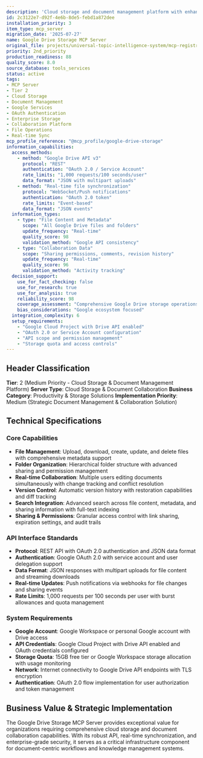 ```yaml
---
description: 'Cloud storage and document management platform with enhanced enterprise features. Google Drive storage server providing comprehensive file operations, real-time collaboration, and advanced document workflow automation with enterprise security.'
id: 2c3122e7-d92f-4e6b-8de5-febd1a872dee
installation_priority: 3
item_type: mcp_server
migration_date: '2025-07-27'
name: Google Drive Storage MCP Server
original_file: projects/universal-topic-intelligence-system/mcp-registry/detailed-profiles/tier-2/google-drive-storage-server-profile.md
priority: 2nd_priority
production_readiness: 88
quality_score: 8.0
source_database: tools_services
status: active
tags:
- MCP Server
- Tier 2
- Cloud Storage
- Document Management
- Google Services
- OAuth Authentication
- Enterprise Storage
- Collaboration Platform
- File Operations
- Real-time Sync
mcp_profile_reference: "@mcp_profile/google-drive-storage"
information_capabilities:
  access_methods:
    - method: "Google Drive API v3"
      protocol: "REST"
      authentication: "OAuth 2.0 / Service Account"
      rate_limits: "1,000 requests/100 seconds/user"
      data_format: "JSON with multipart uploads"
    - method: "Real-time file synchronization"
      protocol: "WebSocket/Push notifications"
      authentication: "OAuth 2.0 token"
      rate_limits: "Event-based"
      data_format: "JSON events"
  information_types:
    - type: "File Content and Metadata"
      scope: "All Google Drive files and folders"
      update_frequency: "Real-time"
      quality_score: 98
      validation_method: "Google API consistency"
    - type: "Collaboration Data"
      scope: "Sharing permissions, comments, revision history"
      update_frequency: "Real-time"
      quality_score: 96
      validation_method: "Activity tracking"
  decision_support:
    use_for_fact_checking: false
    use_for_research: true
    use_for_analysis: true
    reliability_score: 98
    coverage_assessment: "Comprehensive Google Drive storage operations"
    bias_considerations: "Google ecosystem focused"
  integration_complexity: 6
  setup_requirements:
    - "Google Cloud Project with Drive API enabled"
    - "OAuth 2.0 or Service Account configuration"
    - "API scope and permission management"
    - "Storage quota and access controls"
---
```


## Header Classification
**Tier**: 2 (Medium Priority - Cloud Storage & Document Management Platform)
**Server Type**: Cloud Storage & Document Collaboration
**Business Category**: Productivity & Storage Solutions
**Implementation Priority**: Medium (Strategic Document Management & Collaboration Solution)

## Technical Specifications

### Core Capabilities
- **File Management**: Upload, download, create, update, and delete files with comprehensive metadata support
- **Folder Organization**: Hierarchical folder structure with advanced sharing and permission management
- **Real-time Collaboration**: Multiple users editing documents simultaneously with change tracking and conflict resolution
- **Version Control**: Automatic version history with restoration capabilities and diff tracking
- **Search Integration**: Advanced search across file content, metadata, and sharing information with full-text indexing
- **Sharing & Permissions**: Granular access control with link sharing, expiration settings, and audit trails

### API Interface Standards
- **Protocol**: REST API with OAuth 2.0 authentication and JSON data format
- **Authentication**: Google OAuth 2.0 with service account and user delegation support
- **Data Format**: JSON responses with multipart uploads for file content and streaming downloads
- **Real-time Updates**: Push notifications via webhooks for file changes and sharing events
- **Rate Limits**: 1,000 requests per 100 seconds per user with burst allowances and quota management

### System Requirements
- **Google Account**: Google Workspace or personal Google account with Drive access
- **API Credentials**: Google Cloud Project with Drive API enabled and OAuth credentials configured
- **Storage Quota**: 15GB free tier or Google Workspace storage allocation with usage monitoring
- **Network**: Internet connectivity to Google Drive API endpoints with TLS encryption
- **Authentication**: OAuth 2.0 flow implementation for user authorization and token management

## Business Value & Strategic Implementation

The Google Drive Storage MCP Server provides exceptional value for organizations requiring comprehensive cloud storage and document collaboration capabilities. With its robust API, real-time synchronization, and enterprise-grade security, it serves as a critical infrastructure component for document-centric workflows and knowledge management systems.